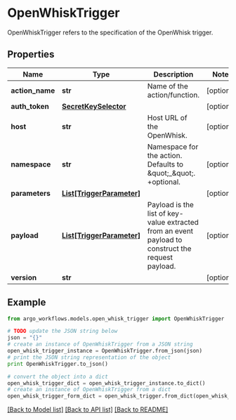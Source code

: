 # OpenWhiskTrigger

OpenWhiskTrigger refers to the specification of the OpenWhisk trigger.

## Properties

Name | Type | Description | Notes
------------ | ------------- | ------------- | -------------
**action_name** | **str** | Name of the action/function. | [optional] 
**auth_token** | [**SecretKeySelector**](SecretKeySelector.md) |  | [optional] 
**host** | **str** | Host URL of the OpenWhisk. | [optional] 
**namespace** | **str** | Namespace for the action. Defaults to \&quot;_\&quot;. +optional. | [optional] 
**parameters** | [**List[TriggerParameter]**](TriggerParameter.md) |  | [optional] 
**payload** | [**List[TriggerParameter]**](TriggerParameter.md) | Payload is the list of key-value extracted from an event payload to construct the request payload. | [optional] 
**version** | **str** |  | [optional] 

## Example

```python
from argo_workflows.models.open_whisk_trigger import OpenWhiskTrigger

# TODO update the JSON string below
json = "{}"
# create an instance of OpenWhiskTrigger from a JSON string
open_whisk_trigger_instance = OpenWhiskTrigger.from_json(json)
# print the JSON string representation of the object
print OpenWhiskTrigger.to_json()

# convert the object into a dict
open_whisk_trigger_dict = open_whisk_trigger_instance.to_dict()
# create an instance of OpenWhiskTrigger from a dict
open_whisk_trigger_form_dict = open_whisk_trigger.from_dict(open_whisk_trigger_dict)
```
[[Back to Model list]](../README.md#documentation-for-models) [[Back to API list]](../README.md#documentation-for-api-endpoints) [[Back to README]](../README.md)


